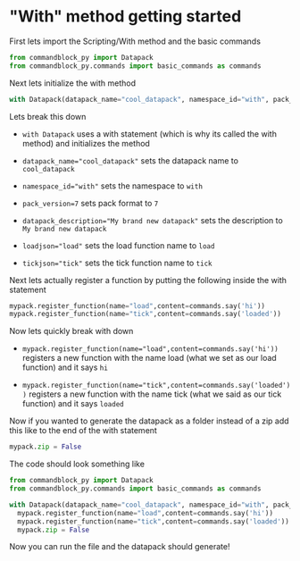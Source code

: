 # "With" method getting started

First lets import the Scripting/With method and the basic commands
```py
from commandblock_py import Datapack
from commandblock_py.commands import basic_commands as commands
```

Next lets initialize the with method
```py
with Datapack(datapack_name="cool_datapack", namespace_id="with", pack_version=7, datapack_description="My brand new datapack", loadjson="load", tickjson="tick") as mypack:
```
Lets break this down

- `with Datapack` uses a with statement (which is why its called the with method) and initializes the method

- `datapack_name="cool_datapack"` sets the datapack name to `cool_datapack`

- `namespace_id="with"` sets the namespace to `with`

- `pack_version=7` sets pack format to `7`

- `datapack_description="My brand new datapack"` sets the description to `My brand new datapack`

- `loadjson="load"` sets the load function name to `load`

- `tickjson="tick"` sets the tick function name to `tick`


Next lets actually register a function by putting the following inside the with statement
```py
mypack.register_function(name="load",content=commands.say('hi'))
mypack.register_function(name="tick",content=commands.say('loaded'))
```
Now lets quickly break with down

- `mypack.register_function(name="load",content=commands.say('hi'))` registers a new function with the name load (what we set as our load function) and it says `hi`

- `mypack.register_function(name="tick",content=commands.say('loaded'))` registers a new function with the name tick (what we said as our tick function) and it says `loaded`

Now if you wanted to generate the datapack as a folder instead of a zip add this like to the end of the with statement
```py
mypack.zip = False
```

The code should look something like
```py
from commandblock_py import Datapack
from commandblock_py.commands import basic_commands as commands

with Datapack(datapack_name="cool_datapack", namespace_id="with", pack_version=7, datapack_description="My brand new datapack", loadjson="load", tickjson="tick") as mypack:
  mypack.register_function(name="load",content=commands.say('hi'))
  mypack.register_function(name="tick",content=commands.say('loaded'))
  mypack.zip = False
```

Now you can run the file and the datapack should generate!
